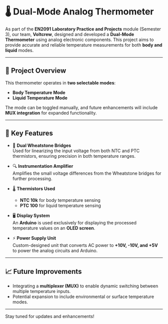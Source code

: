 # 🌡 Dual-Mode Analog Thermometer 

As part of the **EN2091 Laboratory Practice and Projects** module (Semester 3), our team, **Voltcrew**, designed and developed a **Dual-Mode Thermometer** using analog electronic components. This project aims to provide accurate and reliable temperature measurements for both **body and liquid** modes.

---

## 🔧 Project Overview

This thermometer operates in **two selectable modes**:

- **Body Temperature Mode**
- **Liquid Temperature Mode**

The mode can be toggled manually, and future enhancements will include **MUX integration** for expanded functionality.

---

## 🔬 Key Features

- 🧠 **Dual Wheatstone Bridges**  
  Used for linearizing the input voltage from both NTC and PTC thermistors, ensuring precision in both temperature ranges.

- 🔍 **Instrumentation Amplifier**  
  Amplifies the small voltage differences from the Wheatstone bridges for further processing.

- 🌡 **Thermistors Used**  
  - **NTC 10k** for body temperature sensing  
  - **PTC 100** for liquid temperature sensing

- 🖥 **Display System**  
  An **Arduino** is used exclusively for displaying the processed temperature values on an **OLED screen**.

- ⚡ **Power Supply Unit**  
  Custom-designed unit that converts AC power to **+10V, -10V, and +5V** to power the analog circuits and Arduino.

---

## 📈 Future Improvements

- Integrating a **multiplexer (MUX)** to enable dynamic switching between multiple temperature inputs.
- Potential expansion to include environmental or surface temperature modes.

---

Stay tuned for updates and enhancements!  

